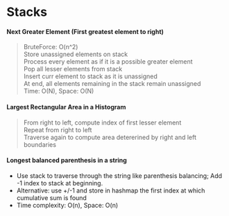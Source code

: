 # Stacks
#### Next Greater Element (First greatest element to right)  
> BruteForce: O(n^2)  
> Store unassigned elements on stack  
> Process every element as if it is a possible greater element  
> Pop all lesser elements from stack  
> Insert curr element to stack as it is unassigned  
> At end, all elements remaining in the stack remain unassigned  
> Time: O(N), Space: O(N)  

#### Largest Rectangular Area in a Histogram
> From right to left, compute index of first lesser element  
> Repeat from right to left  
> Traverse again to compute area detererined by right and left boundaries  

#### Longest balanced parenthesis in a string
* Use stack to traverse through the string like parenthesis balancing; Add -1 index to stack at beginning.
* Alternative: use +/-1 and store in hashmap the first index at which cumulative sum is found
* Time complexity: O(n), Space: O(n)



